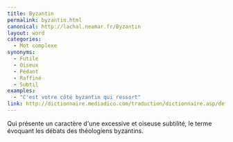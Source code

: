 ```yaml
---
title: Byzantin
permalink: byzantin.html
canonical: http://lachal.neamar.fr/Byzantin
layout: word
categories:
  - Mot complexe
synonyms:
  - Futile
  - Oiseux
  - Pédant
  - Raffiné
  - Subtil
examples:
  - "C'est votre côté byzantin qui ressort"
link: http://dictionnaire.mediadico.com/traduction/dictionnaire.asp/definition/byzantin/2007
---
```


Qui présente un caractère d'une excessive et oiseuse subtilité, le terme évoquant les débats des théologiens byzantins.

